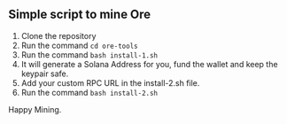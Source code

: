 ## Simple script to mine Ore

1. Clone the repository
2. Run the command
   `cd ore-tools`
3. Run the command
   `bash install-1.sh`
4. It will generate a Solana Address for you, fund the wallet and keep the keypair safe.
5. Add your custom RPC URL in the install-2.sh file.
6. Run the command
   `bash install-2.sh`

Happy Mining.
